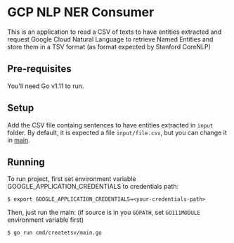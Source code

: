 # GCP NLP NER Consumer

This is an application to read a CSV of texts to have entities extracted and request Google Cloud Natural Language to retrieve Named Entities and store them in a TSV format (as format expected by Stanford CoreNLP)


## Pre-requisites

You'll need Go v1.11 to run.


## Setup

Add the CSV file containg sentences to have entities extracted in `input` folder. By default, it is expected a file `input/file.csv`, but you can change it in [main](cmd/createtsv/main.go).


## Running

To run project, first set environment variable GOOGLE_APPLICATION_CREDENTIALS to credentials path:

```
$ export GOOGLE_APPLICATION_CREDENTIALS=<your-credentials-path>
```

Then, just run the main: (if source is in you `GOPATH`, set `GO111MODULE` environment variable first)

```
$ go run cmd/createtsv/main.go
```